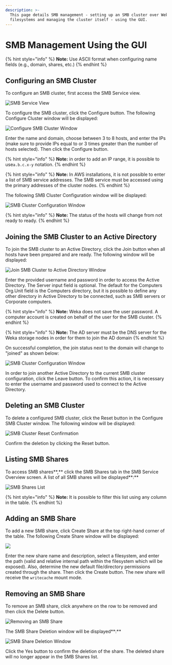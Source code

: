 ```yaml
---
description: >-
  This page details SMB management - setting up an SMB cluster over Weka
  filesystems and managing the cluster itself - using the GUI.
---
```


# SMB Management Using the GUI

{% hint style="info" %}
**Note:** Use ASCII format when configuring name fields \(e.g., domain, shares, etc.\)
{% endhint %}

## **Configuring an SMB Cluster**

To configure an SMB cluster, first access the SMB Service view.

![SMB Service View](../../.gitbook/assets/smb-clean-3.6.png)

To configure the SMB cluster, click the Configure button. The following Configure Cluster window will be displayed:

![Configure SMB Cluster Window](../../.gitbook/assets/smb-configure-3.6.png)

Enter the name and domain, choose between 3 to 8 hosts, and enter the IPs \(make sure to provide IPs equal to or 3 times greater than the number of hosts selected\). Then click the Configure button.

{% hint style="info" %}
**Note:** in order to add an IP range, it is possible to use`a.b.c.x-y` notation.
{% endhint %}

{% hint style="info" %}
**Note:** In AWS installations, it is not possible to enter a list of SMB service addresses. The SMB service must be accessed using the primary addresses of the cluster nodes.
{% endhint %}

The following SMB Cluster Configuration window will be displayed:

![SMB Cluster Configuration Window](../../.gitbook/assets/smb-cluster-not-joined-3.6.png)

{% hint style="info" %}
**Note:** The status of the hosts will change from not ready to ready.
{% endhint %}

## Joining the SMB Cluster to an Active Directory

To join the SMB cluster to an Active Directory, click the Join button when all hosts have been prepared and are ready. The following window will be displayed:

![Join SMB Cluster to Active Directory Window](../../.gitbook/assets/selection_758.png)

Enter the provided username and password in order to access the Active Directory. The Server input field is optional. The default for the Computers Org.Unit field is the Computers directory, but it is possible to define any other directory in Active Directory to be connected, such as SMB servers or Corporate computers.

{% hint style="info" %}
**Note:** Weka does not save the user password. A computer account is created on behalf of the user for the SMB cluster.
{% endhint %}

{% hint style="info" %}
**Note:** The AD server must be the DNS server for the Weka storage nodes in order for them to join the AD domain
{% endhint %}

On successful completion, the join status next to the domain will change to "joined" as shown below:

![SMB Cluster Configuration Window](../../.gitbook/assets/smb-cluster-joined-3.6.png)

In order to join another Active Directory to the current SMB cluster configuration, click the Leave button. To confirm this action, it is necessary to enter the username and password used to connect to the Active Directory.

## Deleting an SMB Cluster

To delete a configured SMB cluster, click the Reset button in the Configure SMB Cluster window. The following window will be displayed:

![SMB Cluster Reset Confirmation](../../.gitbook/assets/smb-cluster-reset-3.6.png)

Confirm the deletion by clicking the Reset button.

## **Listing SMB Shares**

To access SMB shares**,** click the SMB Shares tab in the SMB Service Overview screen. A list of all SMB shares will be displayed**:**

![SMB Shares List](../../.gitbook/assets/smb-shares-biew-3.6.png)

{% hint style="info" %}
**Note:** It is possible to filter this list using any column in the table.
{% endhint %}

## Adding an SMB Share

To add a new SMB share, click Create Share at the top right-hand corner of the table. The following Create Share window will be displayed:

![](../../.gitbook/assets/screen-shot-2019-07-28-at-9.49.20.png)

Enter the new share name and description, select a filesystem, and enter the path \(valid and relative internal path within the filesystem which will be exposed\). Also, determine the new default file/directory permissions created through the share. Then click the Create button. The new share will receive the `writecache` mount mode.

## Removing an SMB Share

To remove an SMB share, click anywhere on the row to be removed and then click the Delete button.

![Removing an SMB Share](../../.gitbook/assets/smb-shares-biew-3.6.png)

The SMB Share Deletion window will be displayed**:**

![SMB Share Deletion Window](../../.gitbook/assets/smb-share-deletion-3.6.png)

Click the Yes button to confirm the deletion of the share. The deleted share will no longer appear in the SMB Shares list.

